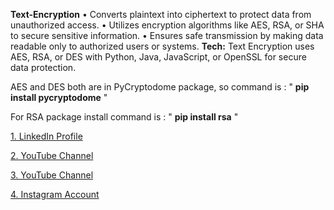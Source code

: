 **Text-Encryption**
• Converts plaintext into ciphertext to protect data from unauthorized access.
• Utilizes encryption algorithms like AES, RSA, or SHA to secure sensitive information.
• Ensures safe transmission by making data readable only to authorized users or systems.
**Tech:** Text Encryption uses AES, RSA, or DES with Python, Java, JavaScript, or OpenSSL for secure data protection.

AES and DES both are in PyCryptodome package, so command is : " **pip install pycryptodome** "

For RSA package install command is : " **pip install rsa** "

[1. LinkedIn Profile](https://www.linkedin.com/in/sanjeev-kumar-cse1/)

[2. YouTube Channel](https://www.youtube.com/@Technology_Engineer_All)

[3. YouTube Channel](https://www.youtube.com/@TechnologyEngineerAll)

[4. Instagram Account](https://www.instagram.com/technologyengineerall?utm_source=qr&igsh=dGU1dHFrOG0xeWF0)
